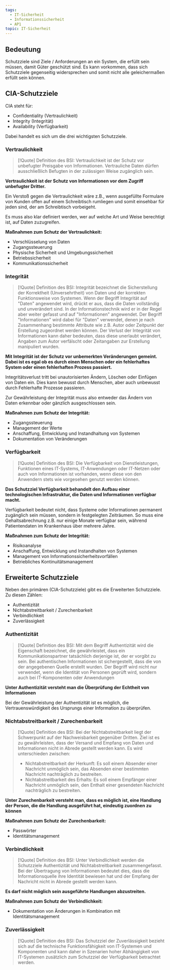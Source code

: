 ```yaml
---
tags:
  - IT-Sicherheit
  - Informationssicherheit
  - AP1
topic: IT-Sicherheit
---
```

## Bedeutung
Schutzziele sind Ziele / Anforderungen an ein System, die erfüllt sein müssen, damit Güter geschützt sind. Es kann vorkommen, dass sich Schutzziele gegenseitig widersprechen und somit nicht alle geleichermaßen erfüllt sein können.

## CIA-Schutzziele
CIA steht für:
+ Confidentiality (Vertraulichkeit)
+ Integrity (Integrität)
+ Availability (Verfügbarkeit)

Dabei handelt es sich um die drei wichtigsten Schutzziele.

### Vertraulichkeit 
> [!Quote] Definition des BSI:
>Vertraulichkeit ist der Schutz vor unbefugter Preisgabe von Informationen. Vertrauliche Daten dürfen ausschließlich Befugten in der zulässigen Weise zugänglich sein.

**Vertraulichkeit ist der Schutz von Informationen vor dem Zugriff unbefugter Dritter.**

Ein Verstoß gegen die Vertraulichkeit wäre z.B., wenn ausgefüllte Formulare von Kunden offen auf einem Schreibtisch rumliegen und somit einsehbar für jeden sind, der am Schreibtisch vorbeigeht.

Es muss also klar definiert werden, wer auf welche Art und Weise berechtigt ist, auf Daten zuzugreifen.

**Maßnahmen zum Schutz der Vertraulichkeit:**
+ Verschlüsselung von Daten
+ Zugangssteuerung
+ Physische Sicherheit und Umgebungssicherheit
+ Betriebssicherheit
+ Kommunikationssicherheit

### Integrität
> [!Quote] Definition des BSI:
> Integrität bezeichnet die Sicherstellung der Korrektheit (Unversehrtheit) von Daten und der korrekten Funktionsweise von Systemen. Wenn der Begriff Integrität auf "Daten" angewendet wird, drückt er aus, dass die Daten vollständig und unverändert sind. In der Informationstechnik wird er in der Regel aber weiter gefasst und auf "Informationen" angewendet. Der Begriff "Informationen" wird dabei für "Daten" verwendet, denen je nach Zusammenhang bestimmte Attribute wie z.B. Autor oder Zeitpunkt der Erstellung zugeordnet werden können. Der Verlust der Integrität von Informationen kann daher bedeuten, dass diese unerlaubt verändert, Angaben zum Autor verfälscht oder Zeitangaben zur Erstellung manipuliert wurden.

**Mit Integrität ist der Schutz vor unbemerkten Veränderungen gemeint. Dabei ist es egal ob es durch einen Menschen oder ein fehlerhaftes System oder einen fehlerhaften Prozess passiert.**

Integritätsverlust tritt bei unautorisierten Ändern, Löschen oder Einfügen von Daten ein. Dies kann bewusst durch Menschen, aber auch unbewusst durch Fehlerhafte Prozesse passieren. 

Zur Gewährleistung der Integrität muss also entweder das Ändern von Daten erkennbar oder gänzlich ausgeschlossen sein.

**Maßnahmen zum Schutz der Integrität:**
+ Zugangssteuerung
+ Management der Werte
+ Anschaffung, Entwicklung und Instandhaltung von Systemen
+ Dokumentation von Veränderungen

### Verfügbarkeit
> [!Quote] Definition des BSI:
> Die Verfügbarkeit von Dienstleistungen, Funktionen eines IT-Systems, IT-Anwendungen oder IT-Netzen oder auch von Informationen ist vorhanden, wenn diese von den Anwendern stets wie vorgesehen genutzt werden können.

**Das Schutzziel Verfügbarkeit behandelt den Aufbau einer technologischen Infrastruktur, die Daten und Informationen verfügbar macht.**

Verfügbarkeit bedeutet nicht, dass Systeme oder Informationen permanent zugänglich sein müssen, sondern in festgelegten Zeiträumen. So muss eine Gehaltsabrechnung z.B. nur einige Monate verfügbar sein, während Patientendaten im Krankenhaus über mehrere Jahre. 

**Maßnahmen zum Schutz der Integrität:**
+ Risikoanalyse
+ Anschaffung, Entwicklung und Instandhalten von Systemen
+ Management von Informationssicherheitsvorfällen
+ Betriebliches Kontinuitätsmanagement

## Erweiterte Schutzziele
Neben den primären (CIA-Schutzziele) gibt es die Erweiterten Schutzziele. Zu diesen Zählen:
+ Authentizität
+ Nichtabstreitbarkeit / Zurechenbarkeit 
+ Verbindlichkeit
+ Zuverlässigkeit

### Authentizität 
> [!Quote] Definition des BSI:
> Mit dem Begriff Authentizität wird die Eigenschaft bezeichnet, die gewährleistet, dass ein Kommunikationspartner tatsächlich derjenige ist, der er vorgibt zu sein. Bei authentischen Informationen ist sichergestellt, dass die von der angegebenen Quelle erstellt wurden. Der Begriff wird nicht nur verwendet, wenn die Identität von Personen geprüft wird, sondern auch bei IT-Komponenten oder Anwendungen

**Unter Authentizität versteht man die Überprüfung  der Echtheit von Informationen**

Bei der Gewährleistung der Authentizität ist es möglich, die Vertrauenswürdigkeit  des Ursprungs einer Information zu überprüfen.

### Nichtabstreitbarkeit / Zurechenbarkeit 
> [!Quote] Definition des BSI:
> Bei der Nichtabstreitbarkeit liegt der Schwerpunkt auf der Nachweisbarkeit gegenüber Dritten. Ziel ist es zu gewährleisten, dass der Versand und Empfang von Daten und Informationen nicht in Abrede gestellt werden kann. Es wird unterschieden zwischen:
> + Nichtabstreitbarkeit der Herkunft: Es soll einem Absender einer Nachricht unmöglich sein, das Absenden einer bestimmten Nachricht nachträglich zu bestreiten.
> + Nichtabstreitbarkeit des Erhalts: Es soll einem Empfänger einer Nachricht unmöglich sein, den Enthalt einer gesendeten Nachricht nachträglich zu bestreiten.

**Unter Zurechenbarkeit versteht man, dass es möglich ist, eine Handlung der Person, die die Handlung ausgeführt hat, eindeutig zuordnen zu können**

**Maßnahmen zum Schutz der Zurechenbarkeit:**
+ Passwörter
+ Identitätsmanagement 

### Verbindlichkeit
> [!Quote] Definition des BSI:
> Unter Verbindlichkeit werden die Schutzziele Authentizität und Nichtabstreitbarkeit zusammengefasst. Bei der Übertragung von Informationen bedeutet dies, dass die Informationsquelle ihre Identität bewiesen hat und der Empfang der Nachricht nicht in Abrede gestellt werden kann.

**Es darf nicht möglich sein ausgeführte Handlungen abzustreiten.**

**Maßnahmen zum Schutz der Verbindlichkeit:**
+ Dokumentation von Änderungen in Kombination mit Identitätsmanagement 

### Zuverlässigkeit
> [!Quote] Definition des BSI:
> Das Schutzziel der Zuverlässigkeit bezieht sich auf die technische Funktionsfähigkeit von IT-Systemen und Komponenten und kann daher in Szenarien hoher Abhängigkeit von IT-Systemen zusätzlich zum Schutzziel der Verfügbarkeit betrachtet werden.




